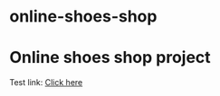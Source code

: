 # online-shoes-shop

# Online shoes shop project

Test link: [Click here](https://janek2004.github.io/online-shoes-shop/ "Click here")
